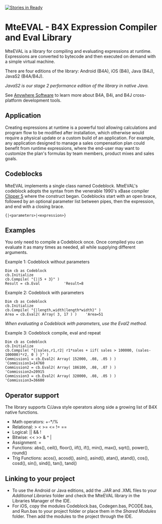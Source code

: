 [![Stories in Ready](https://badge.waffle.io/macthomasengineering/mteeval-b4x-library.png?label=ready&title=Ready)](https://waffle.io/macthomasengineering/mteeval-b4x-library)
# MteEVAL - B4X Expression Compiler and Eval Library

MteEVAL is a library for compiling and evaluating expressions at runtime. Expressions are converted to bytecode and then executed on demand with a simple virtual machine.

There are four editions of the library: Android (B4A), iOS (B4i), Java (B4J), JavaS2 (B4A/B4J).

   *JavaS2 is our stage 2 performance edition of the library in native Java.*

See [Anywhere Software](https://www.b4x.com/) to learn more about B4A, B4i, and B4J cross-platform development tools.

## Application

Creating expressions at runtime is a powerful tool allowing calculations and program flow to be modified after installation, which otherwise would require a physical update or a custom build of an application. For example, any application designed to manage a sales compensation plan could benefit from runtime expressions, where the end-user may want to customize the plan's formulas by team members, product mixes and sales goals.

## Codeblocks

MteEVAL implements a single class named Codeblock. MteEVAL's codeblock adopts the syntax from the venerable 1990's xBase compiler [Clipper 5](https://en.wikipedia.org/wiki/Clipper_(programming_language)) where the construct began. Codeblocks start with an open brace, followed by an optional parameter list between pipes, then the expression, and end with a closing brace.

```clipper
{|<parameters>|<expression>}
```

## Examples

You only need to compile a Codeblock once.  Once compiled you can evaluate it as many times as needed, all while supplying different arguments. 

Example 1: Codeblock without parameters

```vbnet
Dim cb as Codeblock
cb.Initialize
cb.Compile( "{||5 + 3}" )
Result = cb.Eval           'Result=8
```

Example 2: Codeblock with parameters

```vbnet
Dim cb as Codeblock
cb.Initialize
cb.Compile( "{|length,width|length*width}" )
Area = cb.Eval2( Array( 3, 17 ) )    'Area=51
```
_When evaluating a Codeblock with parameters, use the Eval2 method._

Example 3: Codeblock compile, eval and repeat

```vbnet
Dim cb as Codeblock
cb.Initialize
cb.Compile( "{|sales,r1,r2| r1*sales + iif( sales > 100000, (sales-100000)*r2, 0 ) }" )
Commission1 = cb.Eval2( Array( 152000, .08, .05 ) )    'Commission1=14760
Commission2 = cb.Eval2( Array( 186100, .08, .07 ) )    'Commission2=20915
Commission3 = cb.Eval2( Array( 320000, .08, .05 ) )    'Commission3=36600
```
## Operator support

The library supports C/Java style operators along side a growing list of B4X native functions.

* Math operators: +-*/%
* Relational: > < >= <= != ==
* Logical: || && !
* Bitwise: << >> & ^ |
* Assignment: =
* Functions: abs(), ceil(), floor(), iif(), if(), min(), max(), sqrt(), power(), round()
* Trig Functions: acos(), acosd(), asin(), asind(), atan(), atand(), cos(), cosd(), sin(), sind(), tan(), tand()

## Linking to your project

* To use the Android or Java editions, add the .JAR and .XML files to your _Additional Libraries_ folder and check the MteEVAL library in the Libraries Manager of the IDE.  
* For iOS, copy the modules Codeblock.bas, Codegen.bas, PCODE.bas, and Run.bas to your project folder or place them in the _Shared Modules_ folder.  Then add the modules to the project through the IDE.








